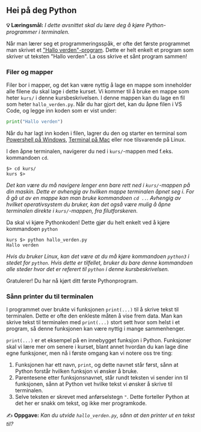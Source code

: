 Hei på deg Python
-----------------
**💡 Læringsmål:** _I dette avsnittet skal du lære deg å kjøre Python-programmer i terminalen._

Når man lærer seg et programmeringsspåk, er ofte det første programmet man skrivet et ["Hallo verden"-program](https://en.wikipedia.org/wiki/%22Hello,_World!%22_program). Dette er helt enkelt et program som skriver ut teksten "Hallo verden". La oss skrive et sånt program sammen!

### Filer og mapper
Filer bor i mapper, og det kan være nyttig å lage en mappe som inneholder alle filene du skal lage i dette kurset. Vi kommer til å bruke en mappe som heter `kurs/` i denne kursbeskrivelsen. I denne mappen kan du lage en fil som heter `hallo_verden.py`. Når du har gjort det, kan du åpne filen i VS Code, og legge inn koden som er vist under:

```python
print("Hallo verden")
```

Når du har lagt inn koden i filen, lagrer du den og starter en terminal som [Powershell på Windows](https://learn.microsoft.com/en-us/powershell/scripting/windows-powershell/starting-windows-powershell), [Terminal på Mac](https://support.apple.com/guide/terminal/open-or-quit-terminal-apd5265185d-f365-44cb-8b09-71a064a42125/mac) eller noe tilsvarende på Linux.

I den åpne terminalen, navigerer du ned i `kurs/`-mappen med f.eks. kommandoen `cd`.

```shell
$> cd kurs/
kurs $>
```

_Det kan være du må navigere lenger enn bare rett ned i `kurs/`-mappen på din maskin. Dette er avhengig av hvilken mappe terminalen åpnet seg i. For å gå ut av en mappe kan man bruke kommandoen `cd ..`. Avhengig av hvilket operativsystem du bruker, kan det også være mulig å åpne terminalen direkte i `kurs/`-mappen, fra filutforskeren._

Da skal vi kjøre Pythonkoden! Dette gjør du helt enkelt ved å kjøre kommandoen `python`

```shell
kurs $> python hallo_verden.py
Hallo verden
```

_Hvis du bruker Linux, kan det være at du må kjøre kommandoen `python3` i stedet for `python`. Hvis dette er tilfellet, bruker du bare denne kommandoen alle steder hvor det er referert til `python` i denne kursbeskrivelsen._

Gratulerer! Du har nå kjørt ditt første Pythonprogram.

### Sånn printer du til terminalen
I programmet over brukte vi funksjonen `print(...)` til å skrive tekst til terminalen. Dette er ofte den enkleste måten å vise frem data. Man kan skrive tekst til terminalen med `print(...)` stort sett hvor som helst i et program, så denne funksjonen kan være nyttig i mange sammenhenger.

`print(...)` er et eksempel på en innebygget funksjon i Python. Funksjoner skal vi lære mer om senere i kurset, blant annet hvordan du kan lage dine egne funksjoner, men nå i første omgang kan vi notere oss tre ting:
1. Funksjonen har ett navn, `print`, og dette navnet står først, sånn at Python forstår hvilken funksjon vi ønsker å bruke.
2. Parentesene etter funksjonsnavnet, står rundt teksten vi sender inn til funksjonen, sånn at Python vet hvilke tekst vi ønsker å skrive til terminalen.
3. Selve teksten er skrevet med anførselstegn `"`. Dette forteller Python at det her er snakk om tekst, og ikke mer programkode.

✍️ **Oppgave:** _Kan du utvide `hallo_verden.py`, sånn at den printer ut en tekst til?_
